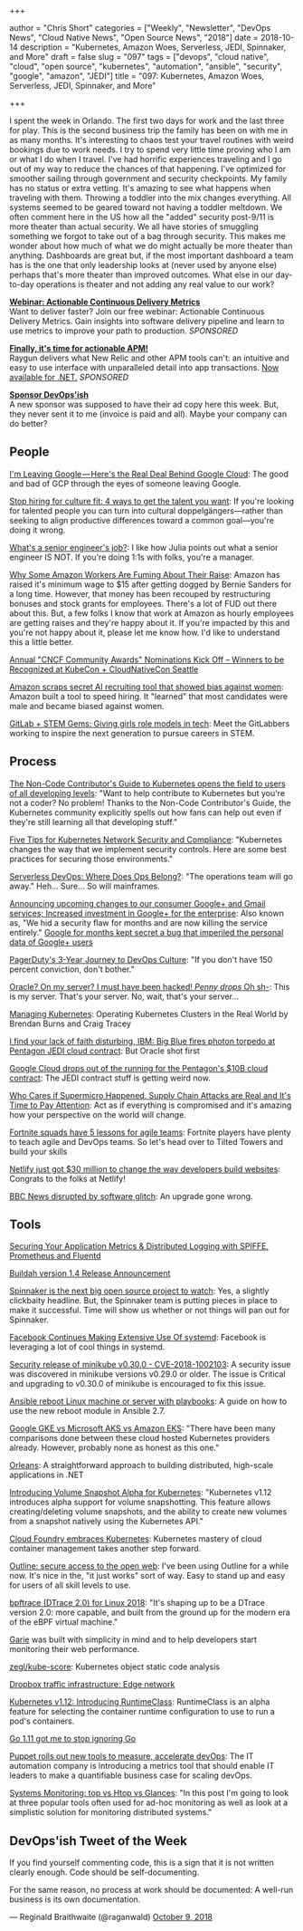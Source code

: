 +++

author = "Chris Short"
categories = ["Weekly", "Newsletter", "DevOps News", "Cloud Native News", "Open Source News", "2018"]
date = 2018-10-14
description = "Kubernetes, Amazon Woes, Serverless, JEDI, Spinnaker, and More"
draft = false
slug = "097"
tags = ["devops", "cloud native", "cloud", "open source", "kubernetes", "automation", "ansible", "security", "google", "amazon", "JEDI"]
title = "097: Kubernetes, Amazon Woes, Serverless, JEDI, Spinnaker, and More"

+++

I spent the week in Orlando. The first two days for work and the last three for play. This is the second business trip the family has been on with me in as many months. It's interesting to chaos test your travel routines with weird bookings due to work needs. I try to spend very little time proving who I am or what I do when I travel. I've had horrific experiences traveling and I go out of my way to reduce the chances of that happening. I've optimized for smoother sailing through government and security checkpoints. My family has no status or extra vetting. It's amazing to see what happens when traveling with them. Throwing a toddler into the mix changes everything. All systems seemed to be geared toward not having a toddler meltdown. We often comment here in the US how all the "added" security post-9/11 is more theater than actual security. We all have stories of smuggling something we forgot to take out of a bag through security. This makes me wonder about how much of what we do might actually be more theater than anything. Dashboards are great but, if the most important dashboard a team has is the one that only leadership looks at (never used by anyone else) perhaps that's more theater than improved outcomes. What else in our day-to-day operations is theater and not adding any real value to our work?

[**Webinar: Actionable Continuous Delivery Metrics**](https://info.thoughtworks.com/Actionable_CD_Metrics.html)  
Want to deliver faster? Join our free webinar: Actionable Continuous Delivery Metrics. Gain insights into software delivery pipeline and learn to use metrics to improve your path to production. *SPONSORED*

[**Finally, it's time for actionable APM!**](https://raygun.com/)  
Raygun delivers what New Relic and other APM tools can't: an intuitive and easy to use interface with unparalleled detail into app transactions. [Now available for .NET.](https://raygun.com/) *SPONSORED*

[**Sponsor DevOps'ish**](/sponsor/)  
A new sponsor was supposed to have their ad copy here this week. But, they never sent it to me (invoice is paid and all). Maybe your company can do better?


## People

[I'm Leaving Google — Here's the Real Deal Behind Google Cloud](https://medium.com/@amirh1/im-leaving-google-and-here-s-the-real-deal-behind-google-cloud-1b86513be01b): The good and bad of GCP through the eyes of someone leaving Google.

[Stop hiring for culture fit: 4 ways to get the talent you want](https://opensource.com/open-organization/18/10/reconsider-culture-fit): If you're looking for talented people you can turn into cultural doppelgängers—rather than seeking to align productive differences toward a common goal—you're doing it wrong.

[What's a senior engineer's job?](https://jvns.ca/blog/senior-engineer/): I like how Julia points out what a senior engineer IS NOT. If you're doing 1:1s with folks, you're a manager.

[Why Some Amazon Workers Are Fuming About Their Raise](https://www.nytimes.com/2018/10/09/technology/amazon-workers-pay-raise.html): Amazon has raised it's minimum wage to $15 after getting dogged by Bernie Sanders for a long time. However, that money has been recouped by restructuring bonuses and stock grants for employees. There's a lot of FUD out there about this. But, a few folks I know that work at Amazon as hourly employees are getting raises and they're happy about it. If you're impacted by this and you're not happy about it, please let me know how. I'd like to understand this a little better.

[Annual "CNCF Community Awards" Nominations Kick Off – Winners to be Recognized at KubeCon + CloudNativeCon Seattle](https://www.cncf.io/blog/2018/10/08/annual-cncf-community-awards-nominations-kick-off-winners-to-be-recognized-at-kubecon-cloudnativecon-seattle/)

[Amazon scraps secret AI recruiting tool that showed bias against women](https://www.reuters.com/article/us-amazon-com-jobs-automation-insight/amazon-scraps-secret-ai-recruiting-tool-that-showed-bias-against-women-idUSKCN1MK08G): Amazon built a tool to speed hiring. It "learned" that most candidates were male and became biased against women.

[GitLab + STEM Gems: Giving girls role models in tech](https://about.gitlab.com/2018/10/08/stem-gems-give-girls-role-models/): Meet the GitLabbers working to inspire the next generation to pursue careers in STEM.

## Process

[The Non-Code Contributor's Guide to Kubernetes opens the field to users of all developing levels](https://jaxenter.com/kubernetes-non-code-contributors-guide-150422.html): "Want to help contribute to Kubernetes but you're not a coder? No problem! Thanks to the Non-Code Contributor's Guide, the Kubernetes community explicitly spells out how fans can help out even if they're still learning all that developing stuff."

[Five Tips for Kubernetes Network Security and Compliance](https://www.tigera.io/blog/five-tips-for-kubernetes-network-security-and-compliance/): "Kubernetes changes the way that we implement security controls. Here are some best practices for securing those environments."

[Serverless DevOps: Where Does Ops Belong?](https://www.serverlessops.io/blog/serverless-devops-where-does-ops-belong): "The operations team will go away." Heh... Sure... So will mainframes.

[Announcing upcoming changes to our consumer Google+ and Gmail services; Increased investment in Google+ for the enterprise](https://cloud.google.com/blog/products/g-suite/announcing-upcoming-changes-to-our-consumer-googleplus-and-gmail-services-increased-investment-in-googleplus-for-the-enterprise): Also known as, "We hid a security flaw for months and are now killing the service entirely." [Google for months kept secret a bug that imperiled the personal data of Google+ users](https://www.washingtonpost.com/technology/2018/10/08/google-overhauls-privacy-rules-after-discovering-exposure-user-data/)

[PagerDuty's 3-Year Journey to DevOps Culture](https://thenewstack.io/pagerdutys-3-year-journey-to-devops-culture/): "If you don't have 150 percent conviction, don't bother."

[Oracle? On my server? I must have been hacked! *Penny drops* Oh sh-](https://www.theregister.co.uk/2018/10/08/who-me/): This is my server. That's your server. No, wait, that's your server...

[Managing Kubernetes](http://shop.oreilly.com/product/0636920146667.do): Operating Kubernetes Clusters in the Real World by Brendan Burns and Craig Tracey

[I find your lack of faith disturbing, IBM: Big Blue fires photon torpedo at Pentagon JEDI cloud contract](https://www.theregister.co.uk/2018/10/10/ibm_jedi_contract/): But Oracle shot first

[Google Cloud drops out of the running for the Pentagon's $10B cloud contract](https://www.geekwire.com/2018/google-cloud-drops-running-pentagons-10b-cloud-contract/): The JEDI contract stuff is getting weird now.

[Who Cares if Supermicro Happened. Supply Chain Attacks are Real and It's Time to Pay Attention](https://blog.sonatype.com/is-supermicro-real-who-cares.-supply-chain-attacks-are-happening-and-its-time-to-talk-about-it): Act as if everything is compromised and it's amazing how your perspective on the world will change.

[Fortnite squads have 5 lessons for agile teams](https://enterprisersproject.com/article/2018/10/fortnite-squads-have-5-lessons-agile-teams): Fortnite players have plenty to teach agile and DevOps teams. So let's head over to Tilted Towers and build your skills

[Netlify just got $30 million to change the way developers build websites](https://techcrunch.com/2018/10/09/netlify-just-got-30-million-to-change-the-way-developers-build-websites/): Congrats to the folks at Netlify!

[BBC News disrupted by software glitch](https://www.bbc.com/news/technology-45812540): An upgrade gone wrong.

## Tools

[Securing Your Application Metrics & Distributed Logging with SPIFFE, Prometheus and Fluentd](https://blog.scytale.io/secure-application-metrics-distributed-logging-with-spiffe-f54f9f798124)

[Buildah version 1.4 Release Announcement](https://buildah.io/releases/2018/10/08/Buildah-version-v1.4.html)

[Spinnaker is the next big open source project to watch](https://techcrunch.com/2018/10/09/spinnaker-is-the-next-big-open-source-project-to-watch/): Yes, a slightly clickbaity headline. But, the Spinnaker team is putting pieces in place to make it successful. Time will show us whether or not things will pan out for Spinnaker.

[Facebook Continues Making Extensive Use Of systemd](https://www.phoronix.com/scan.php?page=news_item&px=Facebook-systemd-2018): Facebook is leveraging a lot of cool things in systemd.

[Security release of minikube v0.30.0 - CVE-2018-1002103](https://discuss.kubernetes.io/t/security-release-of-minikube-v0-30-0-cve-2018-1002103/3078): A security issue was discovered in minikube versions v0.29.0 or older. The issue is Critical and upgrading to v0.30.0 of minikube is encouraged to fix this issue.

[Ansible reboot Linux machine or server with playbooks](https://www.cyberciti.biz/faq/ansible-reboot-linux-machine-or-server-with-playbooks/): A guide on how to use the new reboot module in Ansible 2.7.

[Google GKE vs Microsoft AKS vs Amazon EKS](https://kubedex.com/google-gke-vs-microsoft-aks-vs-amazon-eks/): "There have been many comparisons done between these cloud hosted Kubernetes providers already. However, probably none as honest as this one."

[Orleans](https://dotnet.github.io/orleans/): A straightforward approach to building distributed, high-scale applications in .NET

[Introducing Volume Snapshot Alpha for Kubernetes](https://kubernetes.io/blog/2018/10/09/introducing-volume-snapshot-alpha-for-kubernetes/): "Kubernetes v1.12 introduces alpha support for volume snapshotting. This feature allows creating/deleting volume snapshots, and the ability to create new volumes from a snapshot natively using the Kubernetes API."

[Cloud Foundry embraces Kubernetes](https://www.zdnet.com/article/cloud-foundry-embraces-kubernetes/): Kubernetes mastery of cloud container management takes another step forward.

[Outline: secure access to the open web](https://opensource.googleblog.com/2018/10/outline-secure-access-to-open-web.html): I've been using Outline for a while now. It's nice in the, "it just works" sort of way. Easy to stand up and easy for users of all skill levels to use.

[bpftrace (DTrace 2.0) for Linux 2018](http://www.brendangregg.com/blog/2018-10-08/dtrace-for-linux-2018.html): "It's shaping up to be a DTrace version 2.0: more capable, and built from the ground up for the modern era of the eBPF virtual machine."

[Garie](https://garie.io/) was built with simplicity in mind and to help developers start monitoring their web performance.

[zegl/kube-score](https://github.com/zegl/kube-score): Kubernetes object static code analysis

[Dropbox traffic infrastructure: Edge network](https://blogs.dropbox.com/tech/2018/10/dropbox-traffic-infrastructure-edge-network/)

[Kubernetes v1.12: Introducing RuntimeClass](https://kubernetes.io/blog/2018/10/10/kubernetes-v1.12-introducing-runtimeclass/): RuntimeClass is an alpha feature for selecting the container runtime configuration to use to run a pod's containers.

[Go 1.11 got me to stop ignoring Go](https://drewdevault.com/2018/10/08/Go-1.11.html)

[Puppet rolls out new tools to measure, accelerate devOps](https://www.zdnet.com/article/puppet-rolls-out-new-tools-to-measure-accelerate-devops/): The IT automation company is introducing a metrics tool that should enable IT leaders to make a quantifiable business case for scaling devOps.

[Systems Monitoring: top vs Htop vs Glances](http://tech.marksblogg.com/top-htop-glances.html): "In this post I'm going to look at three popular tools often used for ad-hoc monitoring as well as look at a simplistic solution for monitoring distributed systems."

## DevOps'ish Tweet of the Week

If you find yourself commenting code, this is a sign that it is not written clearly enough. Code should be self-documenting.

For the same reason, no process at work should be documented: A well-run business is its own documentation.

— Reginald Braithwaite (@raganwald) [October 9, 2018](https://twitter.com/raganwald/status/1049716731172638722?ref_src=twsrc%5Etfw)
